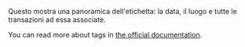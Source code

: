 Questo mostra una panoramica dell'etichetta: la data, il luogo e tutte le transazioni ad essa associate.

You can read more about tags in [the official documentation](https://firefly-iii.readthedocs.io/en/latest/concepts/tags.html).